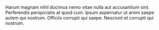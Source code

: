 Harum magnam nihil ducimus nemo vitae nulla aut accusantium sint.
Perferendis perspiciatis at quod cum.
Ipsum aspernatur ut animi saepe autem qui nostrum.
Officiis corrupti qui saepe.
Nesciunt et corrupti qui nostrum.